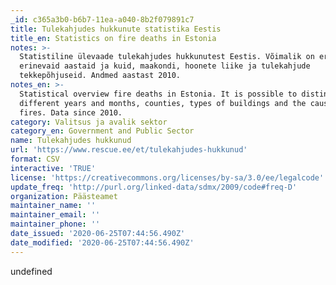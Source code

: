 ```yaml
---
_id: c365a3b0-b6b7-11ea-a040-8b2f079891c7
title: Tulekahjudes hukkunute statistika Eestis
title_en: Statistics on fire deaths in Estonia
notes: >-
  Statistiline ülevaade tulekahjudes hukkunutest Eestis. Võimalik on eristada
  erinevaid aastaid ja kuid, maakondi, hoonete liike ja tulekahjude
  tekkepõhjuseid. Andmed aastast 2010.
notes_en: >-
  Statistical overview fire deaths in Estonia. It is possible to distinguish
  different years and months, counties, types of buildings and the causes of
  fires. Data since 2010.
category: Valitsus ja avalik sektor
category_en: Government and Public Sector
name: Tulekahjudes hukkunud
url: 'https://www.rescue.ee/et/tulekahjudes-hukkunud'
format: CSV
interactive: 'TRUE'
license: 'https://creativecommons.org/licenses/by-sa/3.0/ee/legalcode'
update_freq: 'http://purl.org/linked-data/sdmx/2009/code#freq-D'
organization: Päästeamet
maintainer_name: ''
maintainer_email: ''
maintainer_phone: ''
date_issued: '2020-06-25T07:44:56.490Z'
date_modified: '2020-06-25T07:44:56.490Z'
---
```

undefined

